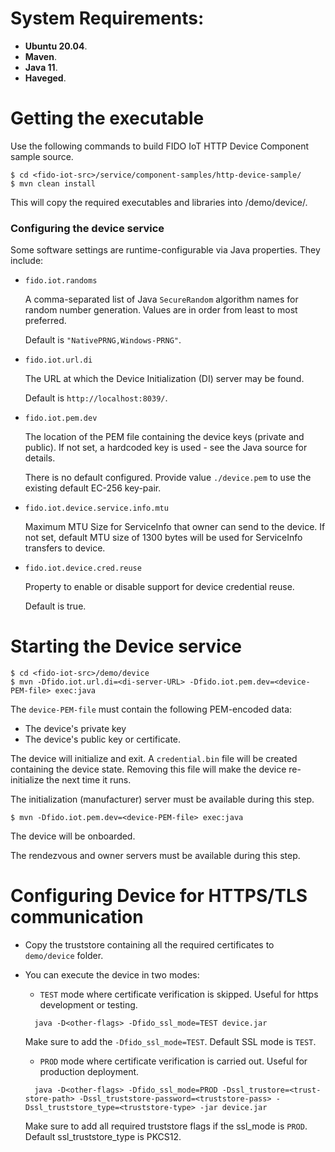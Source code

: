 # System Requirements:

* **Ubuntu 20.04**.
* **Maven**.
* **Java 11**.
* **Haveged**.

# Getting the executable

Use the following commands to build FIDO IoT HTTP Device Component sample source.
```
$ cd <fido-iot-src>/service/component-samples/http-device-sample/
$ mvn clean install
```

This will copy the required executables and libraries into <fido-iot-src>/demo/device/.

### Configuring the device service

Some software settings are runtime-configurable via Java properties.  They include:

- `fido.iot.randoms`

  A comma-separated list of Java `SecureRandom` algorithm names for random number generation.
  Values are in order from least to most preferred.

  Default is `"NativePRNG,Windows-PRNG"`.

- `fido.iot.url.di`

  The URL at which the Device Initialization (DI) server may be found.

  Default is `http://localhost:8039/`.

- `fido.iot.pem.dev`

  The location of the PEM file containing the device keys (private and public).
  If not set, a hardcoded key is used - see the Java source for details.

  There is no default configured. Provide value `./device.pem` to use the existing default EC-256 key-pair.

- `fido.iot.device.service.info.mtu`

  Maximum MTU Size for ServiceInfo that owner can send to the device.
  If not set, default MTU size of 1300 bytes will be used for ServiceInfo transfers to device.
  
- `fido.iot.device.cred.reuse`

  Property to enable or disable support for device credential reuse.
  
  Default is true.

# Starting the Device service

```
$ cd <fido-iot-src>/demo/device
$ mvn -Dfido.iot.url.di=<di-server-URL> -Dfido.iot.pem.dev=<device-PEM-file> exec:java
```

The `device-PEM-file` must contain the following PEM-encoded data:
- The device's private key
- The device's public key or certificate.

The device will initialize and exit.  A `credential.bin` file will be created containing the device state.
Removing this file will make the device re-initialize the next time it runs.

The initialization (manufacturer) server must be available during this step.

```
$ mvn -Dfido.iot.pem.dev=<device-PEM-file> exec:java
```

The device will be onboarded.

The rendezvous and owner servers must be available during this step.

# Configuring Device for HTTPS/TLS communication

- Copy the truststore containing all the required certificates to `demo/device` folder.

- You can execute the device in two modes:

  * `TEST` mode where certificate verification is skipped. Useful for https development or testing.

  ```
    java -D<other-flags> -Dfido_ssl_mode=TEST device.jar
  ```

  Make sure to add the `-Dfido_ssl_mode=TEST`. Default SSL mode is `TEST`.

  * `PROD` mode where certificate verification is carried out. Useful for production deployment.
  ```
    java -D<other-flags> -Dfido_ssl_mode=PROD -Dssl_trustore=<trust-store-path> -Dssl_truststore-password=<truststore-pass> -Dssl_truststore_type=<truststore-type> -jar device.jar
  ```

  Make sure to add all required truststore flags if the ssl_mode is `PROD`. Default ssl_truststore_type is PKCS12.